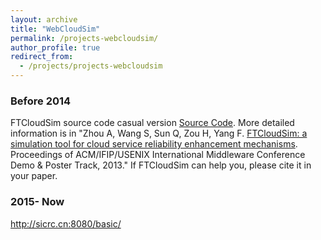 ```yaml
---
layout: archive
title: "WebCloudSim"
permalink: /projects-webcloudsim/
author_profile: true
redirect_from:
  - /projects/projects-webcloudsim
---
```


### Before 2014

FTCloudSim source code casual version [Source Code](../files/FTCloudSim.zip). More detailed information is in "Zhou A, Wang S, Sun Q, Zou H, Yang F. [FTCloudSim: a simulation tool for cloud service reliability enhancement mechanisms](../files/FTCLOUDSIMdemo.pdf). Proceedings of ACM/IFIP/USENIX International Middleware Conference Demo & Poster Track, 2013." If FTCloudSim can help you, please cite it in your paper.

### 2015- Now

<http://sicrc.cn:8080/basic/>
